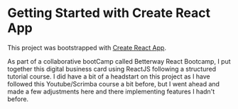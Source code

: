 # Getting Started with Create React App

This project was bootstrapped with [Create React App](https://github.com/facebook/create-react-app).


As part of a collaborative bootCamp called Betterway React Bootcamp, I put together this digital business card using ReactJS following a structured tutorial course. I did have a bit of a headstart on this project as I have followed this Youtube/Scrimba course a bit before, but I went ahead and made a few adjustments here and there implementing features I hadn't before. 
